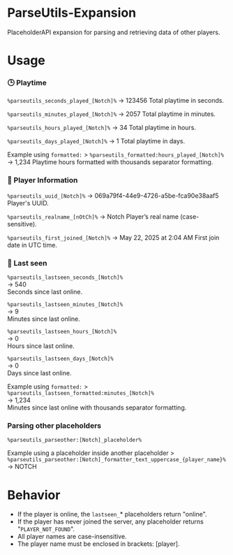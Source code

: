 # ParseUtils-Expansion
PlaceholderAPI expansion for parsing and retrieving data of other players.

# Usage
### 🕒 Playtime
`%parseutils_seconds_played_[Notch]%`
→ 123456
Total playtime in seconds.

`%parseutils_minutes_played_[Notch]%`
→ 2057
Total playtime in minutes.

`%parseutils_hours_played_[Notch]%`
→ 34
Total playtime in hours.

`%parseutils_days_played_[Notch]%`
→ 1
Total playtime in days.

Example using `formatted:` > `%parseutils_formatted:hours_played_[Notch]%`
→ 1,234
Playtime hours formatted with thousands separator formatting.

### 🧍 Player Information
`%parseutils_uuid_[Notch]%`
→ 069a79f4-44e9-4726-a5be-fca90e38aaf5
Player's UUID.

`%parseutils_realname_[nOtCh]%`
→ Notch
Player’s real name (case-sensitive).

`%parseutils_first_joined_[Notch]%`
→ May 22, 2025 at 2:04 AM
First join date in UTC time.

### 📅 Last seen
`%parseutils_lastseen_seconds_[Notch]%`  
→ 540  
Seconds since last online.

`%parseutils_lastseen_minutes_[Notch]%`  
→ 9  
Minutes since last online.

`%parseutils_lastseen_hours_[Notch]%`  
→ 0  
Hours since last online.

`%parseutils_lastseen_days_[Notch]%`  
→ 0  
Days since last online.

Example using `formatted:` > `%parseutils_lastseen_formatted:minutes_[Notch]%`  
→ 1,234  
Minutes since last online with thousands separator formatting.

### Parsing other placeholders
`%parseutils_parseother:[Notch]_placeholder%`

Example using a placeholder inside another placeholder > `%parseutils_parseother:[Notch]_formatter_text_uppercase_{player_name}%`
→ NOTCH

# Behavior

- If the player is online, the `lastseen_`* placeholders return "online".
- If the player has never joined the server, any placeholder returns "`PLAYER_NOT_FOUND`".
- All player names are case-insensitive.
- The player name must be enclosed in brackets: [player].
